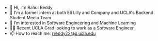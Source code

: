 - 👋 Hi, I’m Rahul Reddy
- 📜 I'm a former intern at both Eli Lilly and Company and UCLA's Backend Student Media Team
- 👀 I’m interested in Software Engineering and Machine Learning
- 👨‍💻 Recent UCLA Grad looking to work as a Software Engineer 
- 📫 How to reach me: rreddy22@g.ucla.edu <br/>

<!---
RReddy22/RReddy22 is a ✨ special ✨ repository because its `README.md` (this file) appears on your GitHub profile.
You can click the Preview link to take a look at your changes.
--->
